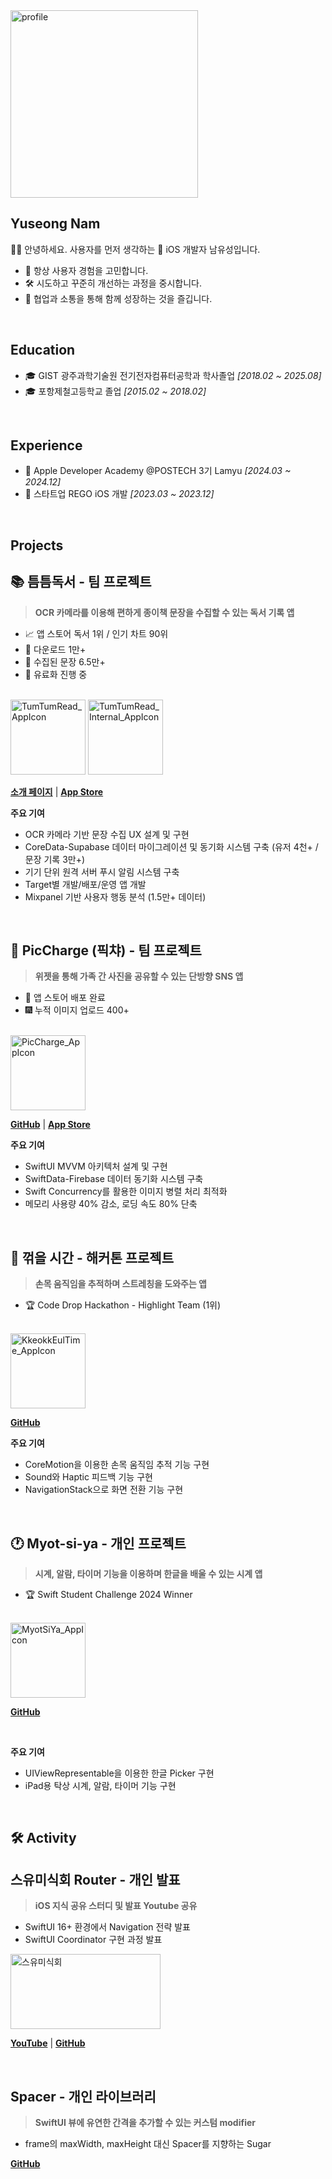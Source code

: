 <img width="300" height="300" alt="profile" src="https://github.com/user-attachments/assets/34e58104-737b-4ee0-aa01-f97e7f821341" />

## Yuseong Nam

👋🏻 안녕하세요. 사용자를 먼저 생각하는 🍎 iOS 개발자 남유성입니다.

- 🤔 항상 사용자 경험을 고민합니다.
- 🛠️ 시도하고 꾸준히 개선하는 과정을 중시합니다.
- 💬 협업과 소통을 통해 함께 성장하는 것을 즐깁니다.

<br />

## Education

-  🎓 GIST 광주과학기술원 전기전자컴퓨터공학과 학사졸업 *[2018.02 ~ 2025.08]*
-  🎓 포항제철고등학교 졸업 *[2015.02 ~ 2018.02]*

<br />

## Experience

- 🍎 Apple Developer Academy @POSTECH 3기 Lamyu *[2024.03 ~ 2024.12]*
- 🏢 스타트업 REGO iOS 개발 *[2023.03 ~ 2023.12]*

<br />

## Projects

## 📚 틈틈독서 - 팀 프로젝트

> **OCR 카메라를 이용해 편하게 종이책 문장을 수집할 수 있는 독서 기록 앱**

- 📈 앱 스토어 독서 1위 / 인기 차트 90위
- 📲 다운로드 1만+
- 📝 수집된 문장 6.5만+
- 💸 유료화 진행 중

<br />

<img width="120" height="120" alt="TumTumRead_AppIcon" src="https://github.com/user-attachments/assets/caa5d9ce-1843-42e8-8e3f-3541e76eabd1" />

<img width="120" height="120" alt="TumTumRead_Internal_AppIcon" src="https://github.com/user-attachments/assets/52ecae53-71a3-43b2-97f6-fdf306417bc2" />

<br />

[**소개 페이지**](https://adorable-tern-150.notion.site/1e06701a7e0d802ea083f1a68c9dd985) | [**App Store**](https://apps.apple.com/kr/app/틈틈독서/id6745096972)

**주요 기여**

- OCR 카메라 기반 문장 수집 UX 설계 및 구현
- CoreData-Supabase 데이터 마이그레이션 및 동기화 시스템 구축 (유저 4천+ / 문장 기록 3만+)
- 기기 단위 원격 서버 푸시 알림 시스템 구축
- Target별 개발/배포/운영 앱 개발
- Mixpanel 기반 사용자 행동 분석 (1.5만+ 데이터)

<br />

## 📱 PicCharge (픽챠) - 팀 프로젝트

> **위젯을 통해 가족 간 사진을 공유할 수 있는 단방향 SNS 앱**

- 📲 앱 스토어 배포 완료
- 🎆 누적 이미지 업로드 400+

<br />

<img width="120" height="120" alt="PicCharge_AppIcon" src="https://github.com/user-attachments/assets/ec3b66b7-77d8-4a0c-82ca-e619a66fd138" />

<br />

[**GitHub**](https://github.com/DeveloperAcademy-POSTECH/2024-MC2-M09-PoHyoja) | [**App Store**](https://apps.apple.com/kr/app/piccharge-픽챠/id6739777922)

**주요 기여**

- SwiftUI MVVM 아키텍처 설계 및 구현
- SwiftData-Firebase 데이터 동기화 시스템 구축
- Swift Concurrency를 활용한 이미지 병렬 처리 최적화
- 메모리 사용량 40% 감소, 로딩 속도 80% 단축

<br />

## 🤲 꺾을 시간 - 해커톤 프로젝트

> **손목 움직임을 추적하며 스트레칭을 도와주는 앱**

- 🏆 Code Drop Hackathon - Highlight Team (1위)

<br />

<img width="120" height="120" alt="KkeokkEulTime_AppIcon" src="https://github.com/user-attachments/assets/9d1e36ee-c7f5-40ed-bf5d-a6cd14638e09" />

<br />

[**GitHub**](https://github.com/Code-Drop-DevAcademy/2024-Team-3)

**주요 기여**

- CoreMotion을 이용한 손목 움직임 추적 기능 구현
- Sound와 Haptic 피드백 기능 구현
- NavigationStack으로 화면 전환 기능 구현

<br />

## 🕐 Myot-si-ya - 개인 프로젝트
> **시계, 알람, 타이머 기능을 이용하며 한글을 배울 수 있는 시계 앱**

- 🏆 Swift Student Challenge 2024 Winner

<br />

<img width="120" height="120" alt="MyotSiYa_AppIcon" src="https://github.com/user-attachments/assets/2b487e35-66b5-4147-89c1-9f016ff44596" />

[**GitHub**](https://github.com/99yuseong/myot-si-ya)

<br />

**주요 기여**

- UIViewRepresentable을 이용한 한글 Picker 구현
- iPad용 탁상 시계, 알람, 타이머 기능 구현

<br />


## 🛠 Activity

## 스유미식회 Router - 개인 발표

> **iOS 지식 공유 스터디 및 발표 Youtube 공유**

- SwiftUI 16+ 환경에서 Navigation 전략 발표
- SwiftUI Coordinator 구현 과정 발표

<img width="240" height="120" alt="스유미식회" src="https://github.com/user-attachments/assets/e68e2cb8-7c53-4cfa-b348-425f8ab4ce53" />

[**YouTube**](https://www.youtube.com/watch?v=V-i57BnmOFI) | [**GitHub**](https://github.com/99yuseong/Router)

<br />

## Spacer - 개인 라이브러리

> **SwiftUI 뷰에 유연한 간격을 추가할 수 있는 커스텀 modifier**

- frame의 maxWidth, maxHeight 대신 Spacer를 지향하는 Sugar

[**GitHub**](https://github.com/99yuseong/Spacer)
